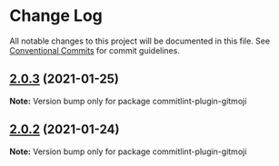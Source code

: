 # Change Log

All notable changes to this project will be documented in this file.
See [Conventional Commits](https://conventionalcommits.org) for commit guidelines.

## [2.0.3](https://github.com/arvinxx/commitlint-config-gitmoji/compare/commitlint-plugin-gitmoji@2.0.2...commitlint-plugin-gitmoji@2.0.3) (2021-01-25)

**Note:** Version bump only for package commitlint-plugin-gitmoji





## [2.0.2](https://github.com/arvinxx/commitlint-config-gitmoji/compare/commitlint-plugin-gitmoji@2.0.1...commitlint-plugin-gitmoji@2.0.2) (2021-01-24)

**Note:** Version bump only for package commitlint-plugin-gitmoji
